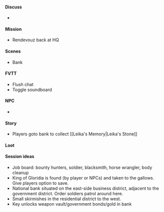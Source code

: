 #### Discuss
- 
#### Mission
- Rendevouz back at HQ
#### Scenes
- Bank
#### FVTT
- Flush chat
- Toggle soundboard
#### NPC
- 
#### Story
- Players goto bank to collect [[Leika's Memory|Leika's Stone]]
#### Loot


#### Session ideas
- Job board: bounty hunters, soldier, blacksmith, horse wrangler, body cleanup
- King of Gloridia is found (by player or NPCs) and taken to the gallows. Give players option to save.
- National bank situated on the east-side business district, adjacent to the government district. Order soldiers patrol around here.
- Small skirmishes in the residential district to the west.
- Key unlocks weapon vault/government bonds/gold in bank